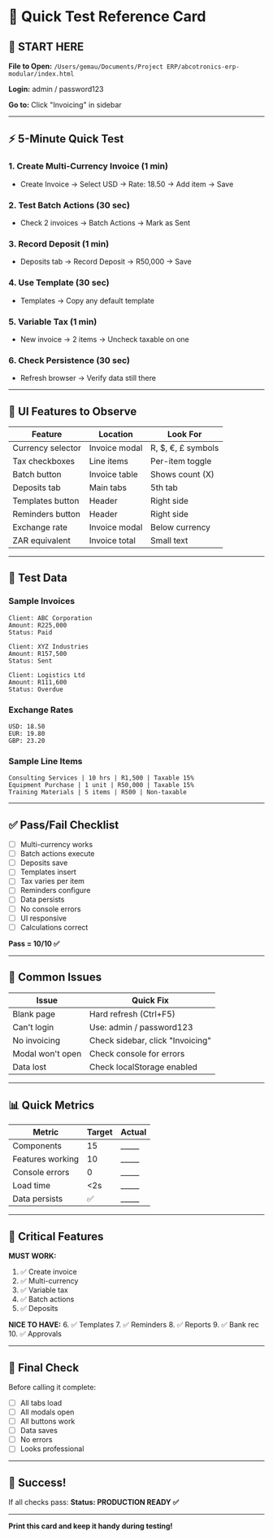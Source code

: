 # 🎯 Quick Test Reference Card

## 🚀 START HERE

**File to Open:** `/Users/gemau/Documents/Project ERP/abcotronics-erp-modular/index.html`

**Login:** admin / password123

**Go to:** Click "Invoicing" in sidebar

---

## ⚡ 5-Minute Quick Test

### 1. Create Multi-Currency Invoice (1 min)
- Create Invoice → Select USD → Rate: 18.50 → Add item → Save

### 2. Test Batch Actions (30 sec)
- Check 2 invoices → Batch Actions → Mark as Sent

### 3. Record Deposit (1 min)
- Deposits tab → Record Deposit → R50,000 → Save

### 4. Use Template (30 sec)
- Templates → Copy any default template

### 5. Variable Tax (1 min)
- New invoice → 2 items → Uncheck taxable on one

### 6. Check Persistence (30 sec)
- Refresh browser → Verify data still there

---

## 🎨 UI Features to Observe

| Feature | Location | Look For |
|---------|----------|----------|
| Currency selector | Invoice modal | R, $, €, £ symbols |
| Tax checkboxes | Line items | Per-item toggle |
| Batch button | Invoice table | Shows count (X) |
| Deposits tab | Main tabs | 5th tab |
| Templates button | Header | Right side |
| Reminders button | Header | Right side |
| Exchange rate | Invoice modal | Below currency |
| ZAR equivalent | Invoice total | Small text |

---

## 🔢 Test Data

### Sample Invoices
```
Client: ABC Corporation
Amount: R225,000
Status: Paid

Client: XYZ Industries  
Amount: R157,500
Status: Sent

Client: Logistics Ltd
Amount: R111,600
Status: Overdue
```

### Exchange Rates
```
USD: 18.50
EUR: 19.80
GBP: 23.20
```

### Sample Line Items
```
Consulting Services | 10 hrs | R1,500 | Taxable 15%
Equipment Purchase | 1 unit | R50,000 | Taxable 15%
Training Materials | 5 items | R500 | Non-taxable
```

---

## ✅ Pass/Fail Checklist

- [ ] Multi-currency works
- [ ] Batch actions execute  
- [ ] Deposits save
- [ ] Templates insert
- [ ] Tax varies per item
- [ ] Reminders configure
- [ ] Data persists
- [ ] No console errors
- [ ] UI responsive
- [ ] Calculations correct

**Pass = 10/10 ✅**

---

## 🐛 Common Issues

| Issue | Quick Fix |
|-------|-----------|
| Blank page | Hard refresh (Ctrl+F5) |
| Can't login | Use: admin / password123 |
| No invoicing | Check sidebar, click "Invoicing" |
| Modal won't open | Check console for errors |
| Data lost | Check localStorage enabled |

---

## 📊 Quick Metrics

| Metric | Target | Actual |
|--------|--------|--------|
| Components | 15 | _____ |
| Features working | 10 | _____ |
| Console errors | 0 | _____ |
| Load time | <2s | _____ |
| Data persists | ✅ | _____ |

---

## 🎯 Critical Features

**MUST WORK:**
1. ✅ Create invoice
2. ✅ Multi-currency
3. ✅ Variable tax
4. ✅ Batch actions
5. ✅ Deposits

**NICE TO HAVE:**
6. ✅ Templates
7. ✅ Reminders
8. ✅ Reports
9. ✅ Bank rec
10. ✅ Approvals

---

## 🏁 Final Check

Before calling it complete:
- [ ] All tabs load
- [ ] All modals open
- [ ] All buttons work
- [ ] Data saves
- [ ] No errors
- [ ] Looks professional

---

## 🎊 Success!

If all checks pass:
**Status: PRODUCTION READY ✅**

---

**Print this card and keep it handy during testing!**
